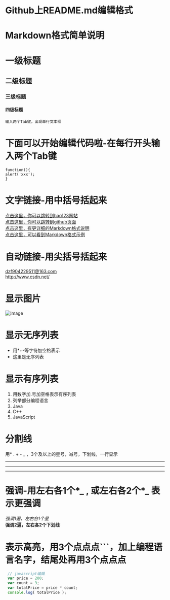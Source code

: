 ###
# Github上README.md编辑格式
# Markdown格式简单说明

# 一级标题
## 二级标题
### 三级标题
#### 四级标题

    输入两个Tab键，出现单行文本框

# 下面可以开始编辑代码啦-在每行开头输入两个Tab键
    function(){
    alert('xxx');
    }
# 文字链接-用中括号括起来    
[点击这里，你可以跳转到hao123网站](https://www.hao123.com/)<br />
[点击这里，你可以跳转到github页面](https://github.com/) <br />
[点击这里，有更详细的Markdown格式说明](http://www.dushibaiyu.com/2014/05/github_readme-md_markdown.html)<br />
[点击这里，可以看到Markdown格式示例](https://github.com/dushibaiyu/DsbyLiteExample/blob/master/Markdown/study.md)

# 自动链接-用尖括号括起来
<dzf904229511@163.com> <br />
<http://www.csdn.net/>

# 显示图片
![image](http://f.hiphotos.baidu.com/baike/w%3D268/sign=725f5defa2ec08fa260014a161ef3d4d/6159252dd42a2834b1c7cf5b59b5c9ea15cebf79.jpg)

# 显示无序列表
* 用*+-等字符加空格表示
* 这里是无序列表

# 显示有序列表
1. 用数字加.号加空格表示有序列表
2. 列举部分编程语言
3. Java
4. C++
5. JavaScript

# 分割线
用* . + - _ ，3个及以上的星号，减号，下划线，一行显示
***
- - -
_ _ _

# 强调-用左右各1个*_ , 或左右各2个*_ 表示更强调
*强调1遍，左右各1个星* <br/>
__强调2遍，左右各2个下划线__ 

# 表示高亮，用3个点点点```，加上编程语言名字，结尾处再用3个点点点
``` javascript
 // javascript编辑
 var price = 200;
 var count = 3;
 var totalPrice = price * count;
 console.log( totalPrice );
``` 
 
 
 

    

